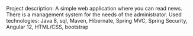 Project description: A simple web application where you can read news. There is a management system for the needs of the administrator.
Used technologies: Java 8, sql, Maven, Hibernate, Spring MVC, Spring Security, Angular 12, HTML/CSS, bootstrap
